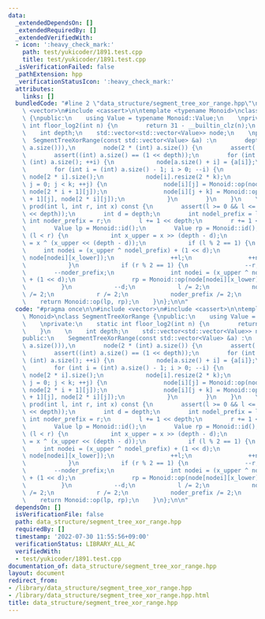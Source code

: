 ```yaml
---
data:
  _extendedDependsOn: []
  _extendedRequiredBy: []
  _extendedVerifiedWith:
  - icon: ':heavy_check_mark:'
    path: test/yukicoder/1891.test.cpp
    title: test/yukicoder/1891.test.cpp
  _isVerificationFailed: false
  _pathExtension: hpp
  _verificationStatusIcon: ':heavy_check_mark:'
  attributes:
    links: []
  bundledCode: "#line 2 \"data_structure/segment_tree_xor_range.hpp\"\n\n#include\
    \ <vector>\n#include <cassert>\n\ntemplate <typename Monoid>\nclass SegmentTreeXorRange\
    \ {\npublic:\n    using Value = typename Monoid::Value;\n    \nprivate:\n    static\
    \ int floor_log2(int n) {\n        return 31 - __builtin_clz(n);\n    }\n    \n\
    \    int depth;\n    std::vector<std::vector<Value>> node;\n    \npublic:\n  \
    \  SegmentTreeXorRange(const std::vector<Value> &a) :\n        depth(floor_log2((int)\
    \ a.size())),\n        node(2 * (int) a.size()) {\n        assert(!a.empty());\n\
    \        assert((int) a.size() == (1 << depth));\n        for (int i = 0; i <\
    \ (int) a.size(); ++i) {\n            node[a.size() + i] = {a[i]};\n        }\n\
    \        for (int i = (int) a.size() - 1; i > 0; --i) {\n            int k = (int)\
    \ node[2 * i].size();\n            node[i].resize(2 * k);\n            for (int\
    \ j = 0; j < k; ++j) {\n                node[i][j] = Monoid::op(node[2 * i][j],\
    \ node[2 * i + 1][j]);\n                node[i][j + k] = Monoid::op(node[2 * i\
    \ + 1][j], node[2 * i][j]);\n            }\n        }\n    }\n    \n    Value\
    \ prod(int l, int r, int x) const {\n        assert(l >= 0 && l <= r && r <= (1\
    \ << depth));\n        int d = depth;\n        int nodel_prefix = l;\n       \
    \ int noder_prefix = r;\n        l += 1 << depth;\n        r += 1 << depth;\n\
    \        Value lp = Monoid::id();\n        Value rp = Monoid::id();\n        while\
    \ (l < r) {\n            int x_upper = x >> (depth - d);\n            int x_lower\
    \ = x ^ (x_upper << (depth - d));\n            if (l % 2 == 1) {\n           \
    \     int nodei = (x_upper ^ nodel_prefix) + (1 << d);\n                lp = Monoid::op(lp,\
    \ node[nodei][x_lower]);\n                ++l;\n                ++nodel_prefix;\n\
    \            }\n            if (r % 2 == 1) {\n                --r;\n        \
    \        --noder_prefix;\n                int nodei = (x_upper ^ noder_prefix)\
    \ + (1 << d);\n                rp = Monoid::op(node[nodei][x_lower], rp);\n  \
    \          }\n            --d;\n            l /= 2;\n            nodel_prefix\
    \ /= 2;\n            r /= 2;\n            noder_prefix /= 2;\n        }\n    \
    \    return Monoid::op(lp, rp);\n    }\n};\n\n"
  code: "#pragma once\n\n#include <vector>\n#include <cassert>\n\ntemplate <typename\
    \ Monoid>\nclass SegmentTreeXorRange {\npublic:\n    using Value = typename Monoid::Value;\n\
    \    \nprivate:\n    static int floor_log2(int n) {\n        return 31 - __builtin_clz(n);\n\
    \    }\n    \n    int depth;\n    std::vector<std::vector<Value>> node;\n    \n\
    public:\n    SegmentTreeXorRange(const std::vector<Value> &a) :\n        depth(floor_log2((int)\
    \ a.size())),\n        node(2 * (int) a.size()) {\n        assert(!a.empty());\n\
    \        assert((int) a.size() == (1 << depth));\n        for (int i = 0; i <\
    \ (int) a.size(); ++i) {\n            node[a.size() + i] = {a[i]};\n        }\n\
    \        for (int i = (int) a.size() - 1; i > 0; --i) {\n            int k = (int)\
    \ node[2 * i].size();\n            node[i].resize(2 * k);\n            for (int\
    \ j = 0; j < k; ++j) {\n                node[i][j] = Monoid::op(node[2 * i][j],\
    \ node[2 * i + 1][j]);\n                node[i][j + k] = Monoid::op(node[2 * i\
    \ + 1][j], node[2 * i][j]);\n            }\n        }\n    }\n    \n    Value\
    \ prod(int l, int r, int x) const {\n        assert(l >= 0 && l <= r && r <= (1\
    \ << depth));\n        int d = depth;\n        int nodel_prefix = l;\n       \
    \ int noder_prefix = r;\n        l += 1 << depth;\n        r += 1 << depth;\n\
    \        Value lp = Monoid::id();\n        Value rp = Monoid::id();\n        while\
    \ (l < r) {\n            int x_upper = x >> (depth - d);\n            int x_lower\
    \ = x ^ (x_upper << (depth - d));\n            if (l % 2 == 1) {\n           \
    \     int nodei = (x_upper ^ nodel_prefix) + (1 << d);\n                lp = Monoid::op(lp,\
    \ node[nodei][x_lower]);\n                ++l;\n                ++nodel_prefix;\n\
    \            }\n            if (r % 2 == 1) {\n                --r;\n        \
    \        --noder_prefix;\n                int nodei = (x_upper ^ noder_prefix)\
    \ + (1 << d);\n                rp = Monoid::op(node[nodei][x_lower], rp);\n  \
    \          }\n            --d;\n            l /= 2;\n            nodel_prefix\
    \ /= 2;\n            r /= 2;\n            noder_prefix /= 2;\n        }\n    \
    \    return Monoid::op(lp, rp);\n    }\n};\n\n"
  dependsOn: []
  isVerificationFile: false
  path: data_structure/segment_tree_xor_range.hpp
  requiredBy: []
  timestamp: '2022-07-30 11:55:56+09:00'
  verificationStatus: LIBRARY_ALL_AC
  verifiedWith:
  - test/yukicoder/1891.test.cpp
documentation_of: data_structure/segment_tree_xor_range.hpp
layout: document
redirect_from:
- /library/data_structure/segment_tree_xor_range.hpp
- /library/data_structure/segment_tree_xor_range.hpp.html
title: data_structure/segment_tree_xor_range.hpp
---
```

